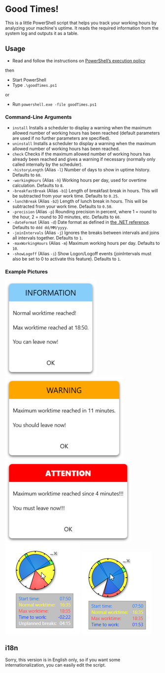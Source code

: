 # Good Times!

This is a little PowerShell script that helps you track your working hours by analyzing your machine's uptime.
It reads the required information from the system log and outputs it as a table.

## Usage

* Read and follow the instructions on [PowerShell’s execution policy][1]

then

* Start PowerShell
* Type `.\goodTimes.ps1` 

or

* Run `powershell.exe -file goodTimes.ps1`


### Command-Line Arguments

* `install`
  Installs a scheduler to display a warning when the maximum allowed number of working hours has been reached (default parameters are used if no further parameters are specified).
* `uninstall`
  Installs a scheduler to display a warning when the maximum allowed number of working hours has been reached.
* `check`
  Checks if the maximum allowed number of working hours has already been reached and gives a warning if necessary (normally only called internally by the scheduler).
* `-historyLength` (Alias `-l`)
  Number of days to show in uptime history. Defaults to `60`.
* `-workingHours` (Alias `-h`)
  Working hours per day, used for overtime calculation. Defaults to `8`.
* `-breakfastBreak` (Alias `-b1`)
  Length of breakfast break in hours. This will be subtracted from your work time. Defaults to `0.25`.
* `-lunchBreak` (Alias `-b2`)
  Length of lunch break in hours. This will be subtracted from your work time. Defaults to `0.50`.
* `-precision` (Alias `-p`)
  Rounding precision in percent, where 1 = round to the hour, 2 = round to 30 minutes, etc. Defaults to `60`.
* `-dateFormat` (Alias `-d`)
  Date format as defined in [the .NET reference][2]. Defaults to `ddd dd/MM/yyyy`.
* `-joinIntervals` (Alias `-j`)
  Ignores the breaks between intervals and joins all intervals together. Defaults to `1`.
* `-maxWorkingHours` (Alias `-m`)
  Maximum working hours per day. Defaults to `10`.
* `-showLogoff` (Alias `-i`)
  Show Logon/Logoff events (joinIntervals must also be set to 0 to activate this feature). Defaults to `1`.

### Example Pictures
![normal worktime reached message](https://github.com/mumpitzstuff/goodTimes/blob/master/docu/normal_worktime_reached.png?raw=true)
![max worktime reached warning](https://github.com/mumpitzstuff/goodTimes/blob/master/docu/max_worktime_reached.png?raw=true)
![max worktime reached error](https://github.com/mumpitzstuff/goodTimes/blob/master/docu/max_worktime_reached1.png?raw=true)
![widget with unplanned breaks](https://github.com/mumpitzstuff/goodTimes/blob/master/docu/widget_with_unplanned_breaks.png?raw=true)
![widget without unplanned breaks](https://github.com/mumpitzstuff/goodTimes/blob/master/docu/widget_without_unplanned_breaks.png?raw=true)


## i18n

Sorry, this version is in English only, so if you want some internationalization, you can easily edit the script. 
 
 
[1]: http://stackoverflow.com/questions/10635/why-are-my-powershell-scripts-not-running
[2]: https://msdn.microsoft.com/en-us/library/8kb3ddd4.aspx?cs-lang=vb#content
